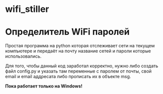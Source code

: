 # wifi_stiller

<h1>Определитель WiFi паролей</h1>

<p>Простая программа на python которая отслеживает сети на текущем компъютере и передаёт на почту название сетей и пароли которые использовались.</p>
<p>Для того, чтобы данный код заработал корректно, нужно либо создать файл config.py и указать там переменные с паролем от почты, свой email и email аддресата либо прописать их в объекте msg.</p>

<p><strong>Пока работает только на Windows!</strong></p>
